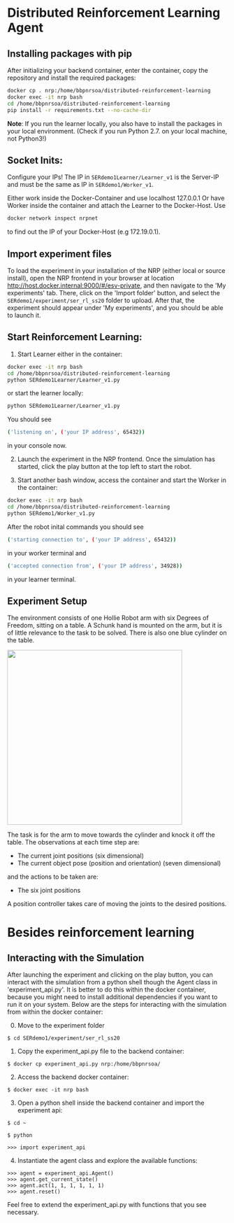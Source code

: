 # Distributed Reinforcement Learning Agent

## Installing packages with pip

After initializing your backend container, enter the container, copy the repository and install the required packages:

```bash
docker cp . nrp:/home/bbpnrsoa/distributed-reinforcement-learning 
docker exec -it nrp bash
cd /home/bbpnrsoa/distributed-reinforcement-learning
pip install -r requirements.txt --no-cache-dir
```
**Note**: If you run the learner locally, you also have to install the packages in your local environment. (Check if you run Python 2.7. on your local machine, not Python3!) 

## Socket Inits:
Configure your IPs! 
The IP in `SERdemo1Learner/Learner_v1` is the Server-IP and must be the same as IP in `SERdemo1/Worker_v1`. 

Either work inside the Docker-Container and use localhost 127.0.0.1
Or have Worker inside the container and attach the Learner to the Docker-Host. Use 
```bash
docker network inspect nrpnet
```
 to find out the IP of your Docker-Host (e.g 172.19.0.1).


## Import experiment files
To load the experiment in your installation of the NRP (either local or source install), open the
NRP frontend in your browser at location http://host.docker.internal:9000/#/esv-private, and then navigate to the 'My experiments' tab. There, click on the 'Import folder'
button, and select the `SERdemo1/experiment/ser_rl_ss20` folder to upload. After that, the experiment should
appear under 'My experiments', and you should be able to launch it.


## Start Reinforcement Learning:
1. Start Learner either in the container:
```bash
docker exec -it nrp bash
cd /home/bbpnrsoa/distributed-reinforcement-learning
python SERdemo1Learner/Learner_v1.py
```
or start the learner locally:
```bash
python SERdemo1Learner/Learner_v1.py
```
You should see
```bash
('listening on', ('your IP address', 65432))
```
in your console now.

2. Launch the experiment in the NRP frontend. Once the simulation has started, click the play button at the top left to start the robot.

3. Start another bash window, access the container and start the Worker in the container:
```bash
docker exec -it nrp bash
cd /home/bbpnrsoa/distributed-reinforcement-learning
python SERdemo1/Worker_v1.py
```
After the robot inital commands you should see
```bash
('starting connection to', ('your IP address', 65432))
```
in your worker terminal and 
```bash
('accepted connection from', ('your IP address', 34928))
```
in your learner terminal.
## Experiment Setup
The environment consists of one Hollie Robot arm with six Degrees of Freedom, sitting on a table. A
Schunk hand is mounted on the arm, but it is of little relevance to the task to be solved. There is
also one blue cylinder on the table.

<img src="Worker/experiment/ser_rl_ss20/ExDDemoManipulation.png" width="400" />

The task is for the arm to move towards the cylinder and knock it off the table. The observations at
each time step are: 
* The current joint positions (six dimensional)
* The current object pose (position and orientation) (seven dimensional)

and the actions to be taken are:
* The six joint positions

A position controller takes care of moving the joints to the desired positions.

# Besides reinforcement learning 

## Interacting with the Simulation
After launching the experiment and clicking on the play button, you can interact with the simulation
from a python shell though the Agent class in 'experiment_api.py'. It is better to do this within
the docker container, because you might need to install additional dependencies if you want to run 
it on your system. Below are the steps for interacting with the simulation from within the docker 
container:

0. Move to the experiment folder
```
$ cd SERdemo1/experiment/ser_rl_ss20
```

1. Copy the experiment_api.py file to the backend container:
```
$ docker cp experiment_api.py nrp:/home/bbpnrsoa/
```

2. Access the backend docker container:
```
$ docker exec -it nrp bash
```

3. Open a python shell inside the backend container and import the experiment api:
```
$ cd ~

$ python

>>> import experiment_api
```

4. Instantiate the agent class and explore the available functions:
```
>>> agent = experiment_api.Agent()
>>> agent.get_current_state()
>>> agent.act(1, 1, 1, 1, 1, 1)
>>> agent.reset()
```

Feel free to extend the experiment_api.py with functions that you see necessary.
